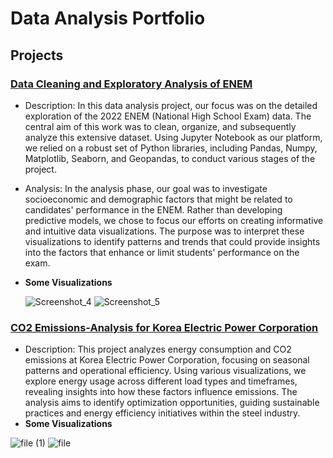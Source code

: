 # Data Analysis Portfolio


## Projects
### [Data Cleaning and Exploratory Analysis of ENEM](https://github.com/lureba/ENEM-EDA-EN-US)
- Description: In this data analysis project, our focus was on the detailed exploration of the 2022 ENEM (National High School Exam) data. The central aim of this work was to clean, organize, and subsequently analyze this extensive dataset. Using Jupyter Notebook as our platform, we relied on a robust set of Python libraries, including Pandas, Numpy, Matplotlib, Seaborn, and Geopandas, to conduct various stages of the project.

- Analysis: In the analysis phase, our goal was to investigate socioeconomic and demographic factors that might be related to candidates' performance in the ENEM. Rather than developing predictive models, we chose to focus our efforts on creating informative and intuitive data visualizations. The purpose was to interpret these visualizations to identify patterns and trends that could provide insights into the factors that enhance or limit students' performance on the exam.
- **Some Visualizations**


    ![Screenshot_4](https://github.com/user-attachments/assets/cebfe15e-ec10-4dbc-9d58-a461a8aba80b)
    ![Screenshot_5](https://github.com/user-attachments/assets/cbb01771-8d2f-4966-b540-d3824895dad4)

### [CO2 Emissions-Analysis for Korea Electric Power Corporation](CO2-Emissions-Analysis-for-Korea-Electric-Power-Corporation)
- Description: This project analyzes energy consumption and CO2 emissions at Korea Electric Power Corporation, focusing on seasonal patterns and operational efficiency. Using various visualizations, we explore energy usage across different load types and timeframes, revealing insights into how these factors influence emissions. The analysis aims to identify optimization opportunities, guiding sustainable practices and energy efficiency initiatives within the steel industry.
- **Some Visualizations**



![file (1)](https://github.com/user-attachments/assets/45e157a5-2358-4511-a3de-6e3fa284cb80)
    ![file](https://github.com/user-attachments/assets/f430f7ae-cd3e-42c0-8bfc-346fb801a36c)



















